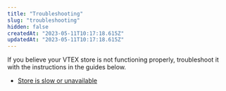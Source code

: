 ```yaml
---
title: "Troubleshooting"
slug: "troubleshooting"
hidden: false
createdAt: "2023-05-11T10:17:18.615Z"
updatedAt: "2023-05-11T10:17:18.615Z"
---
```


If you believe your VTEX store is not functioning properly, troubleshoot it with the instructions in the guides below.

- [Store is slow or unavailable](https://developers.vtex.com/docs/guides/store-is-slow-or-unavailable)
